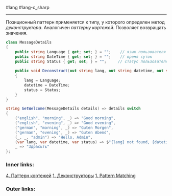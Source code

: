 #lang #lang-c_sharp 

---
Позиционный паттерн применяется к типу, у которого определен метод *деконструктора*.
Аналогичен *паттерну кортежей*.
Позволяет возвращать значения.

```csharp
class MessageDetails
{
    public string Language { get; set; } = "";    // язык пользователя
    public string DateTime { get; set; } = "";    // время суток
    public string Status { get; set; } = "";     // статус пользователя
 
    public void Deconstruct(out string lang, out string datetime, out string status)
    {
        lang = Language;
        datetime = DateTime;
        status = Status;
    }
}

string GetWelcome(MessageDetails details) => details switch
{
    ("english", "morning", _) => "Good morning",
    ("english", "evening", _) => "Good evening",
    ("german", "morning", _) => "Guten Morgen",
    ("german", "evening", _) => "Guten Abend",
    (_, _, "admin") => "Hello, Admin",
    (var lang, var datetime, var status) => $"{lang} not found, {datetime} unknown, {status} undefined",
    _ => "Здрасьть"
};
```

### Inner links:
[4. Паттерн кортежей](1.%20Lang/C-sharp/0.%20Введение/1.%20Типы%20данных/Pattern%20Matching/4.%20Паттерн%20кортежей.md)
[1. Деконструкторы](1.%20Lang/C-sharp/0.%20Введение/2.%20Классовые%20механизмы/1.%20Деконструкторы.md)
[1. Pattern Matching](1.%20Lang/C-sharp/0.%20Введение/1.%20Типы%20данных/Pattern%20Matching/1.%20Pattern%20Matching.md)

### Outer links:

